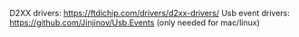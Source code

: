 D2XX drivers: https://ftdichip.com/drivers/d2xx-drivers/
Usb event drivers: https://github.com/Jinjinov/Usb.Events (only needed for mac/linux)
